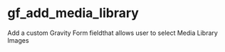 # gf_add_media_library
Add a custom Gravity Form fieldthat allows user to select Media Library Images
